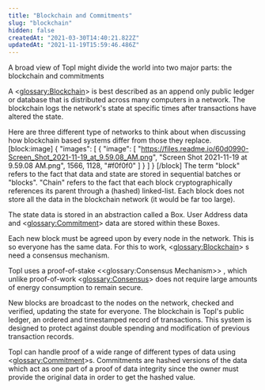 ```yaml
---
title: "Blockchain and Commitments"
slug: "blockchain"
hidden: false
createdAt: "2021-03-30T14:40:21.822Z"
updatedAt: "2021-11-19T15:59:46.486Z"
---
```

A broad view of Topl might divide the world into two major parts: the blockchain and commitments

A <<glossary:Blockchain>>  is best described as an append only public ledger or database that is distributed across many computers in a network. The blockchain logs the network's state at specific times after transactions have altered the state. 

Here are three different type of networks to think about when discussing how blockchain based systems differ from those they replace.
[block:image]
{
  "images": [
    {
      "image": [
        "https://files.readme.io/60d0990-Screen_Shot_2021-11-19_at_9.59.08_AM.png",
        "Screen Shot 2021-11-19 at 9.59.08 AM.png",
        1566,
        1128,
        "#f0f0f0"
      ]
    }
  ]
}
[/block]
The term "block" refers to the fact that data and state are stored in sequential batches or "blocks".  "Chain" refers to the fact that each block cryptographically references its parent through a (hashed) linked-list. Each block does not store all the data in the blockchain network (it would be far too large).

The state data is stored in an abstraction called a Box. User Address data and <<glossary:Commitment>> data are stored within these Boxes. 

Each new block must be agreed upon by every node in the network. This is so everyone has the same data. For this to work, <<glossary:Blockchain>> s need a consensus mechanism. 

Topl uses a proof-of-stake <<glossary:Consensus Mechanism>> , which unlike proof-of-work <<glossary:Consensus>>  does not require large amounts of energy consumption to remain secure.

New blocks are broadcast to the nodes on the network, checked and verified, updating the state for everyone. The blockchain is Topl's public ledger, an ordered and timestamped record of transactions. This system is designed to protect against double spending and modification of previous transaction records.

Topl can handle proof of a wide range of different types of data using <<glossary:Commitment>>s. Commitments are hashed versions of the data which act as one part of a proof of data integrity since the owner must provide the original data in order to get the hashed value.